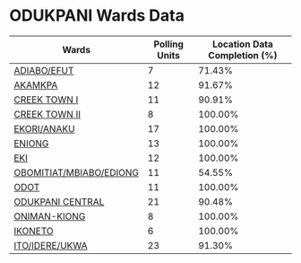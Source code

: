 
# ODUKPANI Wards Data

| Wards | Polling Units | Location Data Completion (%) |
| ---- | ----- | ------- |
| [ADIABO/EFUT](./wards/2117-adiabo/efut) | 7 | 71.43% |
| [AKAMKPA](./wards/2118-akamkpa) | 12 | 91.67% |
| [CREEK TOWN I](./wards/2119-creek-town-i) | 11 | 90.91% |
| [CREEK TOWN II](./wards/2120-creek-town-ii) | 8 | 100.00% |
| [EKORI/ANAKU](./wards/2121-ekori/anaku) | 17 | 100.00% |
| [ENIONG](./wards/2122-eniong) | 13 | 100.00% |
| [EKI](./wards/2123-eki) | 12 | 100.00% |
| [OBOMITIAT/MBIABO/EDIONG](./wards/2124-obomitiat/mbiabo/ediong) | 11 | 54.55% |
| [ODOT](./wards/2125-odot) | 11 | 100.00% |
| [ODUKPANI CENTRAL](./wards/2126-odukpani-central) | 21 | 90.48% |
| [ONIMAN-KIONG](./wards/2127-oniman-kiong) | 8 | 100.00% |
| [IKONETO](./wards/2128-ikoneto) | 6 | 100.00% |
| [ITO/IDERE/UKWA](./wards/2129-ito/idere/ukwa) | 23 | 91.30% |




